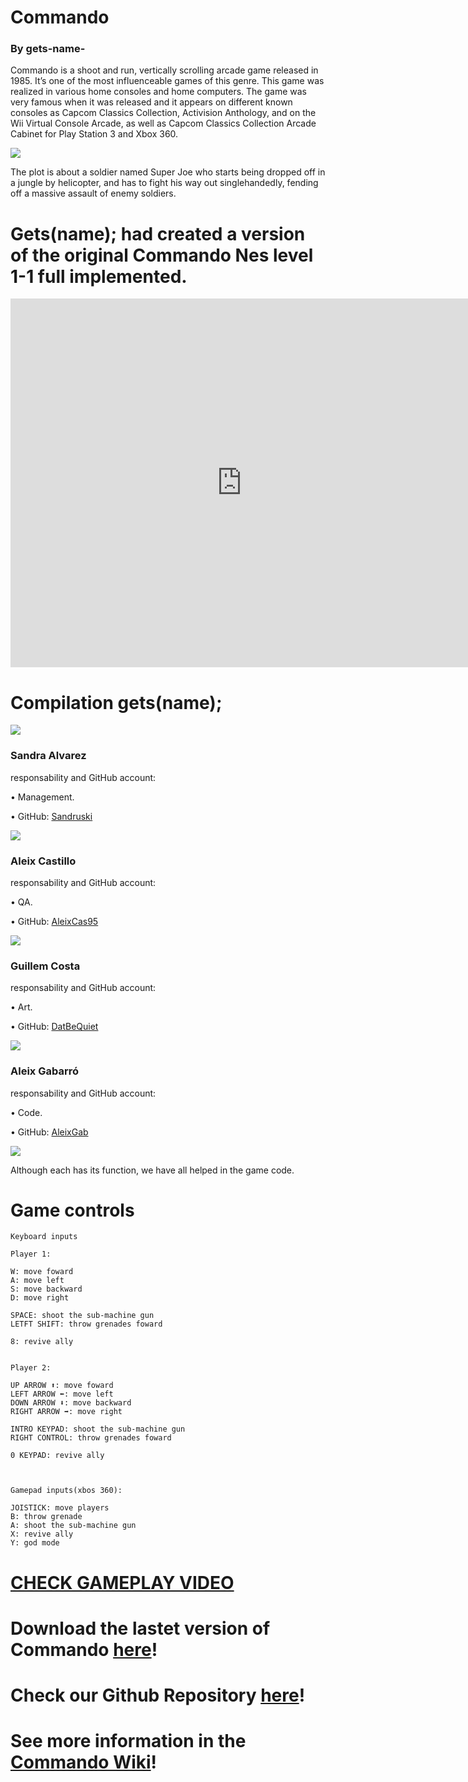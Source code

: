 
# Commando 

### By gets-name-

Commando is a shoot and run, vertically scrolling arcade game released in 1985. It’s one of the most influenceable games of this genre. This game was realized in various home consoles and home computers. The game was very famous when it was released and it appears on different known consoles as Capcom Classics Collection, Activision Anthology, and on the Wii Virtual Console Arcade, as well as Capcom Classics Collection Arcade Cabinet for Play Station 3 and Xbox 360.

![](NES-commando.gif)



The plot is about a soldier named Super Joe who starts being dropped off in a jungle by helicopter, and has to fight his way out singlehandedly, fending off a massive assault of enemy soldiers.

# Gets(name); had created a version of the original Commando Nes level 1-1 full implemented.






<iframe width="740" height="590" src="https://www.youtube.com/embed/0fKg7e37bQE" frameborder="0" allowfullscreen></iframe>








# Compilation gets(name);

![](fotogrup.png)


### Sandra Alvarez  
responsability and GitHub account:

•	Management.

•	GitHub: [Sandruski](https://github.com/Sandruski)

![](MiiSandra.png)

### Aleix Castillo 
responsability and GitHub account:

•	QA.

•	GitHub: [AleixCas95](https://github.com/AleixCas95)

![](MiiAleix3.png)

### Guillem Costa 
responsability and GitHub account:

•	Art.

•	GitHub: [DatBeQuiet](https://github.com/DatBeQuiet)

![](MiiGuillem.png)

### Aleix Gabarró 
responsability and GitHub account:

•	Code.

•	GitHub: [AleixGab](https://github.com/aleixgab)

![](MiiAleix2.png)


Although each has its function, we have all helped in the game code.


# Game controls
~~~~~~~~~~
Keyboard inputs

Player 1:

W: move foward
A: move left
S: move backward
D: move right

SPACE: shoot the sub-machine gun
LETFT SHIFT: throw grenades foward

8: revive ally


Player 2:

UP ARROW ⬆: move foward
LEFT ARROW ⬅: move left
DOWN ARROW ⬇: move backward
RIGHT ARROW ➡: move right

INTRO KEYPAD: shoot the sub-machine gun
RIGHT CONTROL: throw grenades foward

0 KEYPAD: revive ally



Gamepad inputs(xbos 360):

JOISTICK: move players
B: throw grenade
A: shoot the sub-machine gun
X: revive ally
Y: god mode

~~~~~~~~~~~~






# [CHECK GAMEPLAY VIDEO](https://www.youtube.com/watch?v=0fKg7e37bQE)

# Download the lastet version of Commando [here](https://github.com/Sandruski/gets-name-/releases)!

# Check our Github Repository [here](https://github.com/Sandruski/gets-name-)!

# See more information in the [Commando Wiki](https://github.com/Sandruski/gets-name-/wiki)! 


